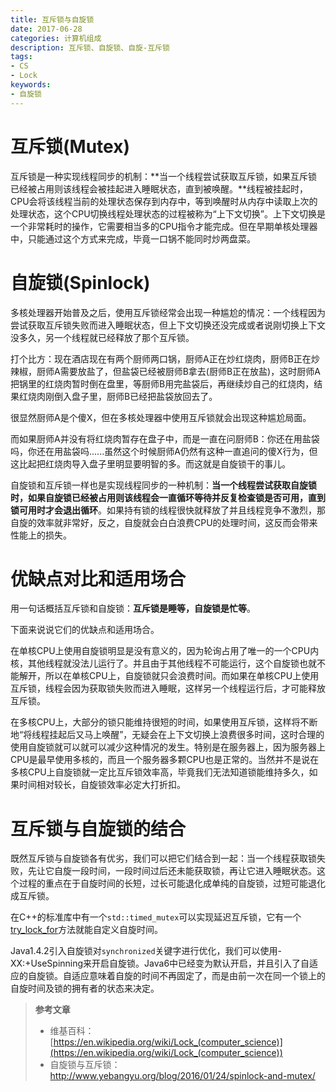 ```yaml
---
title: 互斥锁与自旋锁
date: 2017-06-28
categories: 计算机组成
description: 互斥锁、自旋锁、自旋-互斥锁
tags:
- CS
- Lock
keywords:
- 自旋锁
---
```


# 互斥锁(Mutex)

互斥锁是一种实现线程同步的机制：**当一个线程尝试获取互斥锁，如果互斥锁已经被占用则该线程会被挂起进入睡眠状态，直到被唤醒。**线程被挂起时，CPU会将该线程当前的处理状态保存到内存中，等到唤醒时从内存中读取上次的处理状态，这个CPU切换线程处理状态的过程被称为“上下文切换”。上下文切换是一个非常耗时的操作，它需要相当多的CPU指令才能完成。但在早期单核处理器中，只能通过这个方式来完成，毕竟一口锅不能同时炒两盘菜。

# 自旋锁(Spinlock)

多核处理器开始普及之后，使用互斥锁经常会出现一种尴尬的情况：一个线程因为尝试获取互斥锁失败而进入睡眠状态，但上下文切换还没完成或者说刚切换上下文没多久，另一个线程就已经释放了那个互斥锁。

打个比方：现在酒店现在有两个厨师两口锅，厨师A正在炒红烧肉，厨师B正在炒辣椒，厨师A需要放盐了，但盐袋已经被厨师B拿去(厨师B正在放盐)，这时厨师A把锅里的红烧肉暂时倒在盘里，等厨师B用完盐袋后，再继续炒自己的红烧肉，结果红烧肉刚倒入盘子里，厨师B已经把盐袋放回去了。

很显然厨师A是个傻X，但在多核处理器中使用互斥锁就会出现这种尴尬局面。

而如果厨师A并没有将红烧肉暂存在盘子中，而是一直在问厨师B：你还在用盐袋吗，你还在用盐袋吗......虽然这个时候厨师A仍然有这种一直追问的傻X行为，但这比起把红烧肉导入盘子里明显要明智的多。而这就是自旋锁干的事儿。

自旋锁和互斥锁一样也是实现线程同步的一种机制：**当一个线程尝试获取自旋锁时，如果自旋锁已经被占用则该线程会一直循环等待并反复检查锁是否可用，直到锁可用时才会退出循环**。如果持有锁的线程很快就释放了并且线程竞争不激烈，那自旋的效率就非常好，反之，自旋就会白白浪费CPU的处理时间，这反而会带来性能上的损失。

# 优缺点对比和适用场合

用一句话概括互斥锁和自旋锁：**互斥锁是睡等，自旋锁是忙等**。

下面来说说它们的优缺点和适用场合。

在单核CPU上使用自旋锁明显是没有意义的，因为轮询占用了唯一的一个CPU内核，其他线程就没法儿运行了。并且由于其他线程不可能运行，这个自旋锁也就不能解开，所以在单核CPU上，自旋锁就只会浪费时间。而如果在单核CPU上使用互斥锁，线程会因为获取锁失败而进入睡眠，这样另一个线程运行后，才可能释放互斥锁。

在多核CPU上，大部分的锁只能维持很短的时间，如果使用互斥锁，这样将不断地“将线程挂起后又马上唤醒”，无疑会在上下文切换上浪费很多时间，这时合理的使用自旋锁就可以就可以减少这种情况的发生。特别是在服务器上，因为服务器上CPU是最早使用多核的，而且一个服务器多颗CPU也是正常的。当然并不是说在多核CPU上自旋锁就一定比互斥锁效率高，毕竟我们无法知道锁能维持多久，如果时间相对较长，自旋锁效率必定大打折扣。



# 互斥锁与自旋锁的结合

既然互斥锁与自旋锁各有优劣，我们可以把它们结合到一起：当一个线程获取锁失败，先让它自旋一段时间，一段时间过后还未能获取锁，再让它进入睡眠状态。这个过程的重点在于自旋时间的长短，过长可能退化成单纯的自旋锁，过短可能退化成互斥锁。

在C++的标准库中有一个`std::timed_mutex`可以实现延迟互斥锁，它有一个[try_lock_for](http://zh.cppreference.com/w/cpp/thread/timed_mutex/try_lock_for)方法就能自定义自旋时间。

Java1.4.2引入自旋锁对`synchronized`关键字进行优化，我们可以使用-XX:+UseSpinning来开启自旋锁。Java6中已经变为默认开启，并且引入了自适应的自旋锁。自适应意味着自旋的时间不再固定了，而是由前一次在同一个锁上的自旋时间及锁的拥有者的状态来决定。



> **参考文章**
>
> * 维基百科：[https://en.wikipedia.org/wiki/Lock_(computer_science)](https://en.wikipedia.org/wiki/Lock_(computer_science))
> * 自旋锁与互斥锁：http://www.yebangyu.org/blog/2016/01/24/spinlock-and-mutex/
